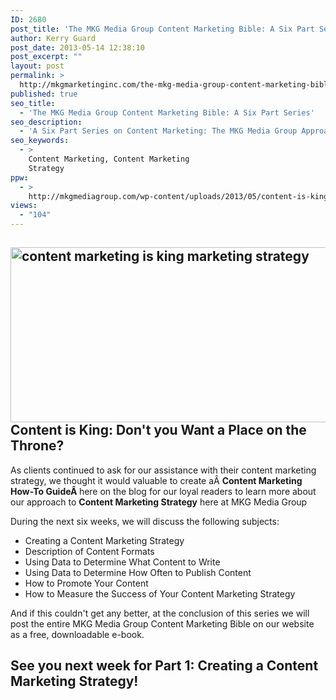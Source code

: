 ```yaml
---
ID: 2680
post_title: 'The MKG Media Group Content Marketing Bible: A Six Part Series'
author: Kerry Guard
post_date: 2013-05-14 12:38:10
post_excerpt: ""
layout: post
permalink: >
  http://mkgmarketinginc.com/the-mkg-media-group-content-marketing-bible-a-six-part-series/
published: true
seo_title:
  - 'The MKG Media Group Content Marketing Bible: A Six Part Series'
seo_description:
  - 'A Six Part Series on Content Marketing: The MKG Media Group Approach to Creating a Strategy, What Content To Create, How Often to Publish Content, Content Promotion & Data Driven Decision Making.'
seo_keywords:
  - >
    Content Marketing, Content Marketing
    Strategy
ppw:
  - >
    http://mkgmediagroup.com/wp-content/uploads/2013/05/content-is-king-seo.jpg
views:
  - "104"
---
```

<h2><a href="http://mkgmediagroup.com/wp-content/uploads/2013/05/content_is_king1.jpg"><img class="size-full wp-image-2689 aligncenter" alt="content marketing is king marketing strategy" src="http://mkgmediagroup.com/wp-content/uploads/2013/05/content_is_king1.jpg" width="517" height="280" /></a>Content is King: Don't you Want a Place on the Throne?</h2>
As clients continued to ask for our assistance with their content marketing strategy, we thought it would valuable to create aÂ <strong>Content Marketing How-To GuideÂ </strong>here on the blog for our loyal readers to learn more about our approach to <strong>Content Marketing Strategy</strong> here at MKG Media Group

During the next six weeks, we will discuss the following subjects:
<ul>
	<li><span style="line-height: 13.993056297302246px;">Creating a Content Marketing Strategy</span></li>
	<li>Description of Content Formats</li>
	<li>Using Data to Determine What Content to Write</li>
	<li>Using Data to Determine How Often to Publish Content</li>
	<li>How to Promote Your Content</li>
	<li>How to Measure the Success of Your Content Marketing Strategy</li>
</ul>
And if this couldn't get any better, at the conclusion of this series we will post the entire MKG Media Group Content Marketing Bible on our website as a free, downloadable e-book.
<h2>See you next week for Part 1: Creating a Content Marketing Strategy!</h2>